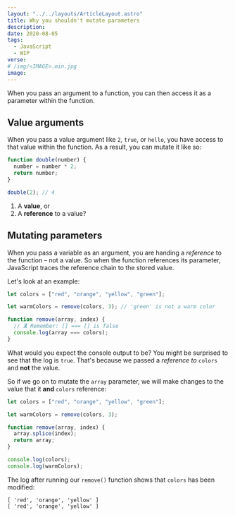 ```yaml
---
layout: "../../layouts/ArticleLayout.astro"
title: Why you shouldn't mutate parameters
description:
date: 2020-08-05
tags:
  - JavaScript
  - WIP
verse:
# /img/<IMAGE>.min.jpg
image:
---
```


<!-- https://repl.it/@SeanMcP/why-you-shouldnt-mutate-parameters -->

When you pass an argument to a function, you can then access it as a parameter within the function.

## Value arguments

When you pass a value argument like `2`, `true`, or `hello`, you have access to that value within the function. As a result, you can mutate it like so:

```js
function double(number) {
  number = number * 2;
  return number;
}

double(2); // 4
```

1. A **value**, or
2. A **reference** to a value?

<!-- ## Values and references

When you declare a variable in JavaScript, you are doing two things: 1) storing a value in memory, and 2) creating a reference to that value. Take the following code:

```js
let name = 'sean'
```

With this expression, I am storing the string `'sean'` in memory, and then creating the variable `name` that references that value. -->

## Mutating parameters

When you pass a variable as an argument, you are handing a _reference_ to the function – not a value. So when the function references its parameter, JavaScript traces the reference chain to the stored value.

Let's look at an example:

```js
let colors = ["red", "orange", "yellow", "green"];

let warmColors = remove(colors, 3); // 'green' is not a warm color

function remove(array, index) {
  // 🎗 Remember: [] === [] is false
  console.log(array === colors);
}
```

What would you expect the console output to be? You might be surprised to see that the log is `true`. That's because we passed a _reference to_ `colors` and **not** the value.

So if we go on to mutate the `array` parameter, we will make changes to the value that it **and** `colors` reference:

```js
let colors = ["red", "orange", "yellow", "green"];

let warmColors = remove(colors, 3);

function remove(array, index) {
  array.splice(index);
  return array;
}

console.log(colors);
console.log(warmColors);
```

The log after running our `remove()` function shows that `colors` has been modified:

```shell
[ 'red', 'orange', 'yellow' ]
[ 'red', 'orange', 'yellow' ]
```
